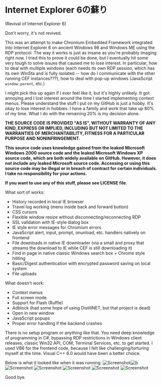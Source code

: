 # Internet Explorer 6の蘇り
(Revival of Internet Explorer 6)

Don't worry, it's not revived.

This was an attempt to make Chromium Embedded Framework integrated into Internet Explorer 6 on ancient Windows 98 and Windows ME using the RDP protocol. The way it works is just as insane as you're probably imaging right now. I tried this to prove it could be done, but I eventually hit some very tough to solve issues that caused me to lose interest. In particular, how to deal with multiple windows (each needs its own RDP session, which has its own WinSta and is fully isolated -- how do I communicate with the other running CEF instances???), how to deal with pop-up windows (JavaScript `window.parent`, etc.)

I might pick this up again if I ever feel like it, but it's highly unlikely. It got annoying and I lost interest around the time I started implementing context menus. Please understand the stuff I put on my GitHub is just a hobby. It's okay to lose interest in hobbies. I have a family and work that take up 80% of my time. What I do with the remaining 20% is my decision alone.

**THE SOURCE CODE IS PROVIDED "AS IS", WITHOUT WARRANTY OF ANY KIND, EXPRESS OR IMPLIED, INCLUDING BUT NOT LIMITED TO THE WARRANTIES OF MERCHANTABILITY, FITNESS FOR A PARTICULAR PURPOSE AND NONINFRINGEMENT.**

**This source code uses knowledge gained from the leaked Microsoft Windows 2000 source code and the leaked Microsoft Windows XP source code, which are both widely available on GitHub. However, it does not include any leaked Microsoft source code. Accessing or using this source code may be illegal or in breach of contract for certain individuals. I take no responsibility for your actions.**

**If you want to use any of this stuff, please see LICENSE file.**

What sort of works:
* History recorded in local IE browser
* Travel log working (menu inside back and forward button)
* CSS cursors
* Flexible window resize without disconnecting/reconnecting RDP
* SSL validation with IE-style dialog box
* IE style error messages for Chromium errors
* JavaScript alert, input, prompt, onunload, etc. handlers natively on frontend
* File downloads in native IE downloader (via a small and proxy that streams the download to IE while CEF is still downloading it)
* Find in page in native classic Windows search box + Chrome style hiliting
* Basic/Digest authentication with encrypted password saving on local system
* File uploads

What doesn't work:
* Context menus
* Full screen mode
* Support for Flash (Ruffle)
* Adblock (had some hope of using DistillNET, but that project is dead)
* Open in new window
* JavaScript popups
* Proper error handling if the backend crashes

There is no setup program or anything like that. You need deep knowledge of programming in C#, bypassing RDP restrictions in Windows client releases, classic Win32 API, COM, Terminal Services, etc. to get started. I used VB6 for the frontend code, because I felt like challenging/torturing myself at the time. Visual C++ 6.0 would have been a better choice.

Below is what it looked like when it was running:
![Screenshot](https://user-images.githubusercontent.com/36278767/226141275-afe477ea-523a-4a5e-8bb7-a99866a77c88.png)![b](https://user-images.githubusercontent.com/36278767/226141277-71d925cc-4fae-42e2-9589-d3604c2eb17d.png)
![Screenshot](https://user-images.githubusercontent.com/36278767/226141278-4de6a584-742e-4d4e-9de9-37fb5ec4c35f.png)
![Screenshot](https://user-images.githubusercontent.com/36278767/226141280-b2d40988-c17e-4f35-8b23-95b7388a8290.jpg)
![Screenshot](https://user-images.githubusercontent.com/36278767/226141281-5d87273d-33aa-4e93-9f30-13ff3df2b7e6.jpg)
![Screenshot](https://user-images.githubusercontent.com/36278767/226141282-f5597e3d-8001-4e60-8fdc-015302f0e6ac.jpg)
![Screenshot](https://user-images.githubusercontent.com/36278767/226141283-1108d8b9-c6d9-4345-b70b-ca7944c61bec.jpg)

Good bye.


